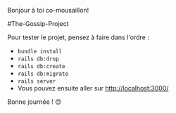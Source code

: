 

Bonjour à toi co-mousaillon!

#The-Gossip-Project


Pour tester le projet, pensez à faire dans l'ordre :
* `bundle install`
* `rails db:drop`
* `rails db:create`
* `rails db:migrate`
* `rails server`
* Vous pouvez ensuite aller sur [http://localhost:3000/](http://localhost:3000/)


Bonne journée ! 😊
